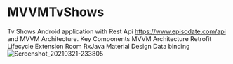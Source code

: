 # MVVMTvShows
Tv Shows Android application with Rest Api https://www.episodate.com/api and MVVM Architecture.
Key Components
MVVM Architecture
Retrofit
Lifecycle Extension
Room
RxJava
Material Design
Data binding
![Screenshot_20210321-233805](https://user-images.githubusercontent.com/51409168/112668082-273cf400-8e86-11eb-9e3f-ff0ba6e8fb09.png)
